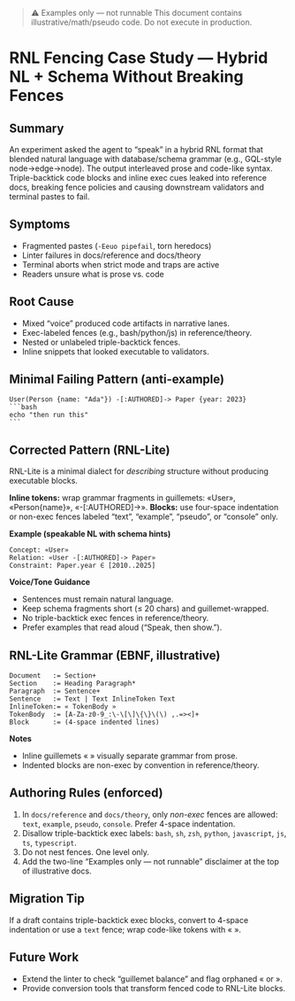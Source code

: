 > ⚠️ Examples only — not runnable
> This document contains illustrative/math/pseudo code. Do not execute in production.

# RNL Fencing Case Study — Hybrid NL + Schema Without Breaking Fences

## Summary
An experiment asked the agent to “speak” in a hybrid RNL format that blended natural language with database/schema grammar (e.g., GQL-style node→edge→node). The output interleaved prose and code-like syntax. Triple-backtick code blocks and inline exec cues leaked into reference docs, breaking fence policies and causing downstream validators and terminal pastes to fail.

## Symptoms
- Fragmented pastes (`-Eeuo pipefail`, torn heredocs)
- Linter failures in docs/reference and docs/theory
- Terminal aborts when strict mode and traps are active
- Readers unsure what is prose vs. code

## Root Cause
- Mixed “voice” produced code artifacts in narrative lanes.
- Exec-labeled fences (e.g., bash/python/js) in reference/theory.
- Nested or unlabeled triple-backtick fences.
- Inline snippets that looked executable to validators.

## Minimal Failing Pattern (anti-example)

    User(Person {name: "Ada"}) -[:AUTHORED]-> Paper {year: 2023}
    ```bash
    echo "then run this"
    ```

## Corrected Pattern (RNL-Lite)

RNL-Lite is a minimal dialect for *describing* structure without producing executable blocks.

**Inline tokens:** wrap grammar fragments in guillemets: «User», «Person{name}», «-[:AUTHORED]->».
**Blocks:** use four-space indentation or non-exec fences labeled “text”, “example”, “pseudo”, or “console” only.

**Example (speakable NL with schema hints)**

    Concept: «User»
    Relation: «User -[:AUTHORED]-> Paper»
    Constraint: Paper.year ∈ [2010..2025]

**Voice/Tone Guidance**
- Sentences must remain natural language.
- Keep schema fragments short (≤ 20 chars) and guillemet-wrapped.
- No triple-backtick exec fences in reference/theory.
- Prefer examples that read aloud (“Speak, then show.”).

## RNL-Lite Grammar (EBNF, illustrative)

    Document   := Section+
    Section    := Heading Paragraph*
    Paragraph  := Sentence+
    Sentence   := Text | Text InlineToken Text
    InlineToken:= « TokenBody »
    TokenBody  := [A-Za-z0-9_:\-\[\]\{\}\(\) ,.=><]+
    Block      := (4-space indented lines)

**Notes**
- Inline guillemets « » visually separate grammar from prose.
- Indented blocks are non-exec by convention in reference/theory.

## Authoring Rules (enforced)
1. In `docs/reference` and `docs/theory`, only *non-exec* fences are allowed: `text`, `example`, `pseudo`, `console`. Prefer 4-space indentation.
2. Disallow triple-backtick exec labels: `bash`, `sh`, `zsh`, `python`, `javascript`, `js`, `ts`, `typescript`.
3. Do not nest fences. One level only.
4. Add the two-line “Examples only — not runnable” disclaimer at the top of illustrative docs.

## Migration Tip
If a draft contains triple-backtick exec blocks, convert to 4-space indentation or use a `text` fence; wrap code-like tokens with « ».

## Future Work
- Extend the linter to check “guillemet balance” and flag orphaned « or ».
- Provide conversion tools that transform fenced code to RNL-Lite blocks.
